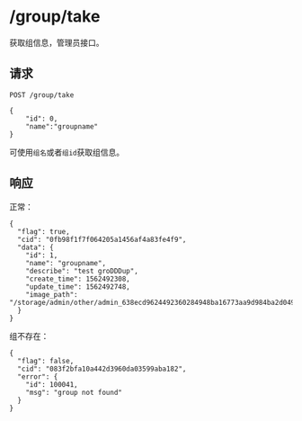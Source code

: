 # /group/take

获取组信息，管理员接口。

## 请求

```
POST /group/take

{
	"id": 0,
	"name":"groupname"
}
```

可使用`组名`或者`组id`获取组信息。

## 响应

正常：

```
{
  "flag": true,
  "cid": "0fb98f1f7f064205a1456af4a83fe4f9",
  "data": {
    "id": 1,
    "name": "groupname",
    "describe": "test groDDDup",
    "create_time": 1562492308,
    "update_time": 1562492748,
    "image_path": "/storage/admin/other/admin_638ecd9624492360284948ba16773aa9d984ba2d04930055a6787b45999fe673.jpg"
  }
}
```

组不存在：

```
{
  "flag": false,
  "cid": "083f2bfa10a442d3960da03599aba182",
  "error": {
    "id": 100041,
    "msg": "group not found"
  }
}
```